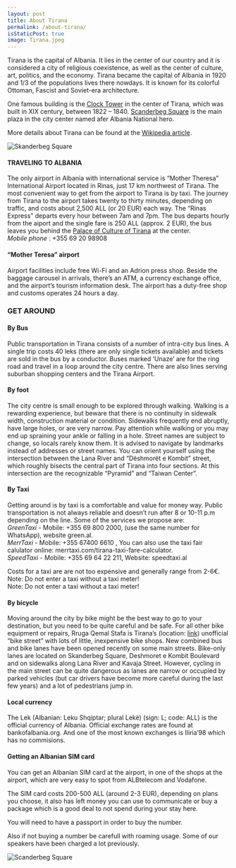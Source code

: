 ```yaml
---
layout: post
title: About Tirana
permalink: /about-tirana/
isStaticPost: true
image: Tirana.jpeg
---
```



Tirana is the capital of Albania. It lies in the center of our country and it is considered a city of religious coexistence, as well as the center of culture, art, politics, and the economy. Tirana became the capital of Albania in 1920 and 1/3 of the populations lives there nowdays. It is known for its colorful Ottoman, Fascist and Soviet-era architecture.

One famous building is the [Clock Tower](https://commons.wikimedia.org/wiki/Category:Clock_Tower_of_Tirana)  in the center of Tirana, which was built in XIX century, between 1822 – 1840. [Scanderbeg Square](https://en.wikipedia.org/wiki/Skanderbeg_Square) is the main plaza in the city center named afer Albania National hero.

More details about Tirana can be found at the [Wikipedia article](https://en.wikipedia.org/wiki/Tirana).

![Skanderbeg Square](https://upload.wikimedia.org/wikipedia/commons/e/e6/Smile_Tirana.jpg)

#### **TRAVELING TO ALBANIA**

The only airport in Albania with international service is “Mother Theresa” International Airport located in Rinas, just 17 km northwest of Tirana. The most convenient way to get from the airport to Tirana is by taxi. The journey from Tirana to the airport takes twenty to thirty minutes, depending on traffic, and costs about 2,500 ALL (or 20 EUR) each way. The “Rinas Express” departs every hour between 7am and 7pm. The bus departs hourly  from the aiport and the single fare is 250 ALL (approx. 2 EUR), the bus leaves you behind the [Palace of Culture of Tirana](https://www.openstreetmap.org/?mlat=41.32900&mlon=19.82039#map=19/41.32900/19.82039) at the center.  
*Mobile phone* : +355 69 20 98908

#### **“Mother Teresa” airport**

Airport facilities include free Wi-Fi and an Adrion press shop. Beside the baggage carousel in arrivals, there’s an ATM, a currency exchange office, and the airport’s tourism information desk. The airport has a duty-free shop and customs operates 24 hours a day.

### **GET AROUND**
#### **By Bus**

Public transportation in Tirana consists of a number of intra-city bus lines. A single trip costs 40 leks (there are only single tickets available) and tickets are sold in the bus by a conductor. Buses marked ‘Unaze’ are for the ring road and travel in a loop around the city centre. There are also lines serving suburban shopping centers and the Tirana Airport.

#### **By foot**

The city centre is small enough to be explored through walking. Walking is a rewarding experience, but beware that there is no continuity in sidewalk width, construction material or condition. Sidewalks frequently end abruptly, have large holes, or are very narrow. Pay attention while walking or you may end up spraining your ankle or falling in a hole. Street names are subject to change, so locals rarely know them. It is advised to navigate by landmarks instead of addresses or street names. You can orient yourself using the intersection between the Lana River and “Dëshmorët e Kombit” street, which roughly bisects the central part of Tirana into four sections. At this intersection are the recognizable “Pyramid” and “Taiwan Center”.

####   **By Taxi**

Getting around is by taxi is a comfortable and value for money way. Public transportation is not always reliable and doesn’t run after 8 or 10-11 p.m depending on the line. Some of the services we propose are:  
*GreenTaxi* - Mobile: +355 69 800 2000,  (use the same number for WhatsApp), website green.al.  
*MerrTaxi* - Mobile: +355 67400 6610 , You can also use the taxi fair calulator online: merrtaxi.com/tirana-taxi-fare-calculator.  
*SpeedTaxi* - Mobile: +355 69 64 22 211, Website: speedtaxi.al  

Costs for a taxi are are not too expensive and generally range from 2-6€. Note: Do not enter a taxi without a taxi meter!  
Note: Do not enter a taxi without a taxi meter!

#### **By bicycle**

Moving around the city by bike might be the best way to go to your destination, but you need to be quite careful and be safe. For all other bike equipment or repairs, Rruga Qemal Stafa is Tirana’s (location: [link](https://osm.org/go/xexSwKz1L--?m=)) unofficial “bike street” with lots of little, inexpensive bike shops. New combined bus and bike lanes have been opened recently on some main streets. Bike-only lanes are located on Skanderbeg Square, Deshmoret e Kombit Boulevard and on sidewalks along Lana River and Kavaja Street. However, cycling in the main street can be quite dangerous as lanes are narrow or occupied by parked vehicles (but car drivers have become more careful during the last few years) and a lot of pedestrians jump in.

####  **Local currency**

The Lek (Albanian: Leku Shqiptar; plural Lekë) (sign: L; code: ALL) is the official currency of Albania. Official exchange rates are found at bankofalbania.org. And one of the most known exchanges is Iliria’98 which has no commisions.

#### **Getting an Albanian SIM card**

You can get an Albanian SIM card at the airport, in one of the shops at the airport, which are very easy to spot from ALBtelecom and Vodafone.

The SIM card costs 200-500 ALL (around 2-3 EUR), depending on plans you choose, it also has left money you can use to communicate or buy a package which is a good deal to not spend during your stay here.  

You will need to have a passport in order to buy the number.

Also if not buying a number be carefull with roaming usage. Some of our speakers have  been charged a lot previously.

![Scanderbeg Square](https://upload.wikimedia.org/wikipedia/commons/1/1e/Skanderbeg_square_from_the_Municipality_building_rooftop.jpeg)

